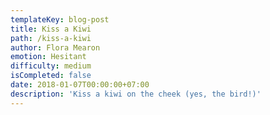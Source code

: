 ```yaml
---
templateKey: blog-post
title: Kiss a Kiwi
path: /kiss-a-kiwi
author: Flora Mearon
emotion: Hesitant
difficulty: medium
isCompleted: false
date: 2018-01-07T00:00:00+07:00
description: 'Kiss a kiwi on the cheek (yes, the bird!)'
---
```


